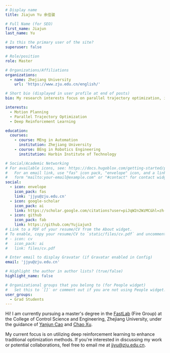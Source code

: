 ```yaml
---
# Display name
title: Jiajun Yu 余佳骏

# Full Name (for SEO)
first_name: Jiajun
last_name: Yu

# Is this the primary user of the site?
superuser: false

# Role/position
role: Master

# Organizations/Affiliations
organizations:
  - name: Zhejiang University
    url: 'https://www.zju.edu.cn/english/'

# Short bio (displayed in user profile at end of posts)
bio: My research interests focus on parallel trajectory optimization, integrating deep reinforcement learning with optimization methods.

interests:
  - Motion Planning
  - Parallel Trajectory Optimization
  - Deep Reinforcement Learning

education:
  courses:
    - course: MEng in Automation
      institution: Zhejiang University
    - course: BEng in Robotics Engineering 
      institution: Harbin Institute of Technology

# Social/Academic Networking
# For available icons, see: https://docs.hugoblox.com/getting-started/page-builder/#icons
#   For an email link, use "fas" icon pack, "envelope" icon, and a link in the
#   form "mailto:your-email@example.com" or "#contact" for contact widget.
social:
  - icon: envelope
    icon_pack: fas
    link: 'jjyu@zju.edu.cn'
  - icon: google-scholar
    icon_pack: ai
    link: https://scholar.google.com/citations?user=piJqW2n2WzMC&hl=zh-en&oi=sra
  - icon: github
    icon_pack: fab
    link: https://github.com/Yujiajun3
# Link to a PDF of your resume/CV from the About widget.
# To enable, copy your resume/CV to `static/files/cv.pdf` and uncomment the lines below.
# - icon: cv
#   icon_pack: ai
#   link: files/cv.pdf

# Enter email to display Gravatar (if Gravatar enabled in Config)
email: 'jjyu@zju.edu.cn'

# Highlight the author in author lists? (true/false)
highlight_name: false

# Organizational groups that you belong to (for People widget)
#   Set this to `[]` or comment out if you are not using People widget.
user_groups:
  - Grad Students
---
```


Hi! I am currently pursuing a master's degree in the [FastLab](http://zju-fast.com/) (Fire Group) at the College of Control Science and Engineering, Zhejiang University, under the guidance of [Yanjun Cao](http://zju-fast.com/research-group/yanjun-cao/) and [Chao Xu](http://zju-fast.com/research-group/chao-xu/).

My current focus is on utilizing deep reinforcement learning to enhance traditional optimization methods.
If you're interested in discussing my work or potential collaborations, feel free to email me at jjyu@zju.edu.cn.